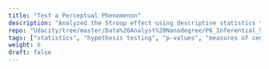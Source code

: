 ```yaml
---
title: "Test a Perceptual Phenomenon"
description: "Analyzed the Stroop effect using descriptive statistics to provide an intuition about the data, and inferential statistics to draw a conclusion based on the results."
repo: "Udacity/tree/master/Data%20Analyst%20Nanodegree/P6_Inferential_Statistics" # delete this line if you want blog-like posts for projects
tags: ["statistics", "hypothesis testing", "p-values", "measures of central tendency", "variability", "visualising data"]
weight: 6
draft: false
---
```

